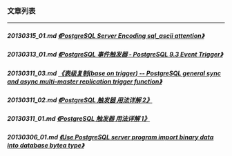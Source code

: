 ### 文章列表  
----  
##### 20130315_01.md   [《PostgreSQL Server Encoding sql_ascii attention》](20130315_01.md)  
##### 20130313_01.md   [《PostgreSQL 事件触发器 - PostgreSQL 9.3 Event Trigger》](20130313_01.md)  
##### 20130311_03.md   [《表级复制(base on trigger) -- PostgreSQL general sync and async multi-master replication trigger function》](20130311_03.md)  
##### 20130311_02.md   [《PostgreSQL 触发器 用法详解 2》](20130311_02.md)  
##### 20130311_01.md   [《PostgreSQL 触发器 用法详解 1》](20130311_01.md)  
##### 20130306_01.md   [《Use PostgreSQL server program import binary data into database bytea type》](20130306_01.md)  
